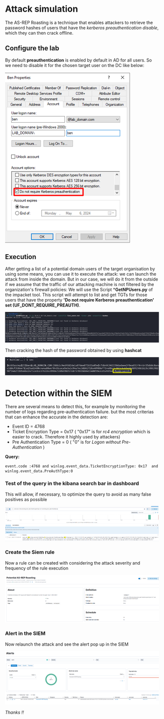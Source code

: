 # Attack simulation
 The AS-REP Roasting is a technique that enables attackers to retrieve the password hashes of users that have the *kerberos preauthentication disable*, which they can then crack offline.
## Configure the lab
By default **preauthentication** is enabled by default in AD for all users. So we need to disable it for the chosen target user on the DC like below:

![lab landscape](https://github.com/essodolom/PurpleTeaming-Exercises-for-SOC/blob/main/.Images/AD/config_asreproasting.png) 

## Execution
After getting a list of a potential domain users of the target organisation by using some means, you can use it to execute the attack:
we can launch the attack from inside the domain. But in our case, we will do it from the outside if we assume that the traffic of our attacking machine is not filtered by the organization's firewall policies:
We will use the Script ***GetNPUsers.py** of the impacket tool. This script will attempt to list and get TGTs for those users that have the property  **'Do not require Kerberos preauthentication' set (UF_DONT_REQUIRE_PREAUTH)**.

![lab landscape](https://github.com/essodolom/PurpleTeaming-Exercises-for-SOC/blob/main/.Images/AD/asrep_kali.png) 

Then cracking the hash of the password obtained by using **hashcat**

![lab landscape](https://github.com/essodolom/PurpleTeaming-Exercises-for-SOC/blob/main/.Images/AD/crack_pass.png) 



# Detection within the SIEM
There are several means to detect this, for example by monitoring the number of logs regarding pre-authentication failure.
but the most criterias that can enhance the accurate in the detection are:
 - Event ID = 4768
 - Ticket Encryption Type = 0x17 ( "0x17" is for *rc4 encryption* which is easier to crack. Therefore  it highly used by attackers)
 - Pre Authentication Type = 0   ( "0"  is for *Logon without Pre-Authentication* )

 **Query:**
 
   ```
   event.code :4768 and winlog.event_data.TicketEncryptionType: 0x17  and winlog.event_data.PreAuthType:0
   ```
 ### Test of the query in the kibana search bar in dashboard
  This will allow, if necessary, to optimize the query to avoid as many false positives as possible
  
  ![lab landscape](https://github.com/essodolom/PurpleTeaming-Exercises-for-SOC/blob/main/.Images/AD/asrep_roasting_kibana.png)

 ### Create the Siem rule
 
Now a rule can be created with considering the attack severity and frequency of the rule execution
 
   ![lab landscape](https://github.com/essodolom/PurpleTeaming-Exercises-for-SOC/blob/main/.Images/AD/asrep_roasting_rule.png)
   
 ### Alert in the SIEM
 
Now relaunch the attack and see the alert pop up in the SIEM
 
 ![lab landscape](https://github.com/essodolom/PurpleTeaming-Exercises-for-SOC/blob/main/.Images/AD/asrep_roasting_alert.png)

 *Thanks !!*
   
